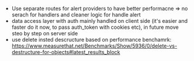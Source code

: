 - Use separate routes for alert providers to have better performacne => no serach for handlers and cleaner logic for handle alert
- data access layer with auth mainly handled on client side (it's easier and faster do it now, to pass auth_token with cookies etc), in future move steo by step on server side
- use delete insted descructure based on performance benchamrk: https://www.measurethat.net/Benchmarks/Show/5936/0/delete-vs-destructure-for-objects#latest_results_block
